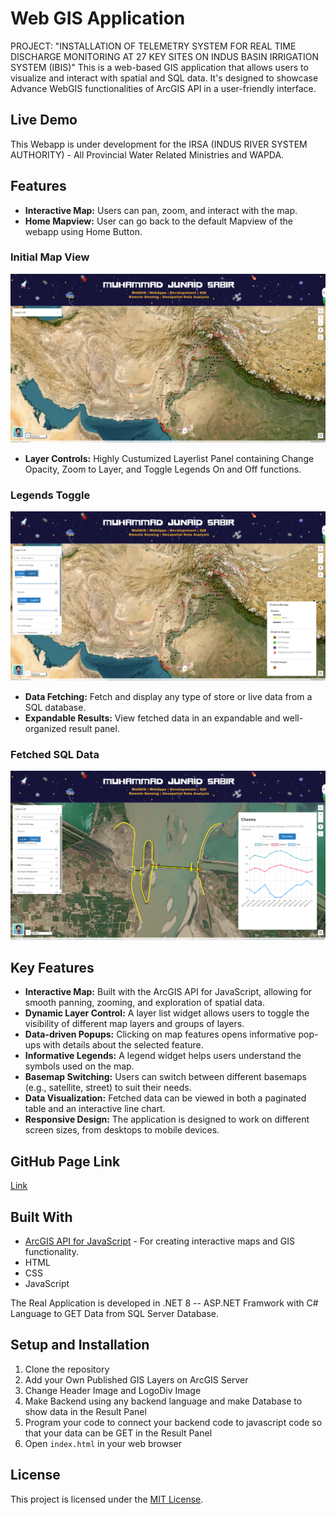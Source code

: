 # Web GIS Application

PROJECT: "INSTALLATION OF TELEMETRY SYSTEM FOR REAL TIME DISCHARGE MONITORING AT 27 KEY SITES ON INDUS BASIN IRRIGATION SYSTEM (IBIS)"
This is a web-based GIS application that allows users to visualize and interact with spatial and SQL data. It's designed to showcase Advance WebGIS functionalities of ArcGIS API in a user-friendly interface.

## Live Demo

This Webapp is under development for the IRSA (INDUS RIVER SYSTEM AUTHORITY) - All Provincial Water Related Ministries and WAPDA.

## Features

*   **Interactive Map:** Users can pan, zoom, and interact with the map.
*   **Home Mapview:** User can go back to the default Mapview of the webapp using Home Button.

### Initial Map View
![Initial Map View](./Screenshots/mapview-screenshot.png)

*   **Layer Controls:** Highly Custumized Layerlist Panel containing Change Opacity, Zoom to Layer, and Toggle Legends On and Off functions.

### Legends Toggle
![Legends Toggle](./Screenshots/Legends-Toggle-screenshot.png)

*   **Data Fetching:** Fetch and display any type of store or live data from a SQL database.
*   **Expandable Results:** View fetched data in an expandable and well-organized result panel.

### Fetched SQL Data
![Fetched SQL Data](./Screenshots/SQL-Data-fetched-screenshot.png)

## Key Features

*   **Interactive Map:** Built with the ArcGIS API for JavaScript, allowing for smooth panning, zooming, and exploration of spatial data.
*   **Dynamic Layer Control:** A layer list widget allows users to toggle the visibility of different map layers and groups of layers.
*   **Data-driven Popups:** Clicking on map features opens informative pop-ups with details about the selected feature.
*   **Informative Legends:** A legend widget helps users understand the symbols used on the map.
*   **Basemap Switching:** Users can switch between different basemaps (e.g., satellite, street) to suit their needs.
*   **Data Visualization:** Fetched data can be viewed in both a paginated table and an interactive line chart.
*   **Responsive Design:** The application is designed to work on different screen sizes, from desktops to mobile devices.

## GitHub Page Link
[Link](https://m-junad-sabir.github.io/IBIS-IRSA-custumized-webgis/)

## Built With

*   [ArcGIS API for JavaScript](https://developers.arcgis.com/javascript/latest/) - For creating interactive maps and GIS functionality.
*   HTML
*   CSS
*   JavaScript

The Real Application is developed in .NET 8 -- ASP.NET Framwork with C# Language to GET Data from SQL Server Database.

## Setup and Installation

1.  Clone the repository
2.  Add your Own Published GIS Layers on ArcGIS Server
3.  Change Header Image and LogoDiv Image
4.  Make Backend using any backend language and make Database to show data in the Result Panel
5.  Program your code to connect your backend code to javascript code so that your data can be GET in the Result Panel
6.  Open `index.html` in your web browser

## License

This project is licensed under the [MIT License](./LICENSE).
